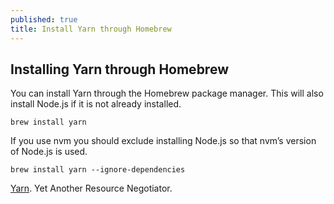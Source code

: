 ```yaml
---
published: true
title: Install Yarn through Homebrew
---
```

## Installing Yarn through Homebrew

You can install Yarn through the Homebrew package manager. This will also install Node.js if it is not already installed.

	brew install yarn
If you use nvm you should exclude installing Node.js so that nvm’s version of Node.js is used.

	brew install yarn --ignore-dependencies


[Yarn](https://yarnpkg.com). Yet Another Resource Negotiator.
